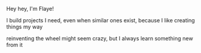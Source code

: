 Hey hey, I'm Flaye!

I build projects I need, even when similar ones exist, because I like creating things my way

reinventing the wheel might seem crazy, but I always learn something new from it
